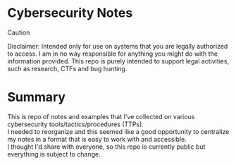 # Cybersecurity Notes
> [!CAUTION]
> Disclaimer: Intended only for use on systems that you are legally authorized to access. I am in no way responsible for anything you might do with the information provided. This repo is purely intended to support legal activities, such as research, CTFs and bug hunting.
# Summary
This is repo of notes and examples that I've collected on various cybersecurity tools/tactics/procedures (TTPs).<br>
I needed to reorganize and this seemed like a good opportunity to centralize my notes in a format that is easy to work with and accessible.<br>
I thought I'd share with everyone, so this repo is currently public but everything is subject to change.<br>

